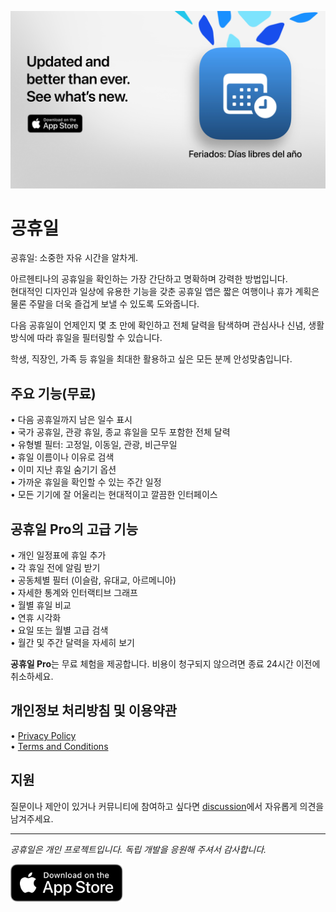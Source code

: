 [![공휴일 App](images/banner.png)](https://apps.apple.com/app/id6744455042)  
  
# 공휴일  
  
공휴일: 소중한 자유 시간을 알차게.  
  
아르헨티나의 공휴일을 확인하는 가장 간단하고 명확하며 강력한 방법입니다.  
현대적인 디자인과 일상에 유용한 기능을 갖춘 공휴일 앱은 짧은 여행이나 휴가 계획은 물론 주말을 더욱 즐겁게 보낼 수 있도록 도와줍니다.  
  
다음 공휴일이 언제인지 몇 초 만에 확인하고 전체 달력을 탐색하며 관심사나 신념, 생활 방식에 따라 휴일을 필터링할 수 있습니다.  
  
학생, 직장인, 가족 등 휴일을 최대한 활용하고 싶은 모든 분께 안성맞춤입니다.  
  
## 주요 기능(무료)  
  
• 다음 공휴일까지 남은 일수 표시  
• 국가 공휴일, 관광 휴일, 종교 휴일을 모두 포함한 전체 달력  
• 유형별 필터: 고정일, 이동일, 관광, 비근무일  
• 휴일 이름이나 이유로 검색  
• 이미 지난 휴일 숨기기 옵션  
• 가까운 휴일을 확인할 수 있는 주간 일정  
• 모든 기기에 잘 어울리는 현대적이고 깔끔한 인터페이스  
  
## 공휴일 Pro의 고급 기능  
  
• 개인 일정표에 휴일 추가  
• 각 휴일 전에 알림 받기  
• 공동체별 필터 (이슬람, 유대교, 아르메니아)  
• 자세한 통계와 인터랙티브 그래프  
• 월별 휴일 비교  
• 연휴 시각화  
• 요일 또는 월별 고급 검색  
• 월간 및 주간 달력을 자세히 보기  
  
**공휴일 Pro**는 무료 체험을 제공합니다. 비용이 청구되지 않으려면 종료 24시간 이전에 취소하세요.  
  
## 개인정보 처리방침 및 이용약관  
  
• [Privacy Policy](https://lucasditomase.github.io/feriados/ko/privacy-policy)  
• [Terms and Conditions](https://lucasditomase.github.io/feriados/ko/terms-and-conditions)  
  
## 지원  
  
질문이나 제안이 있거나 커뮤니티에 참여하고 싶다면 [discussion](https://github.com/lucasditomase/feriados/discussions)에서 자유롭게 의견을 남겨주세요.  
  
---  
  
*공휴일은 개인 프로젝트입니다. 독립 개발을 응원해 주셔서 감사합니다.*  
  
<p align="left">  
  <a href="https://apps.apple.com/app/id6744455042">  
    <img src="images/download-badge.svg" alt="Download on the App Store" height="60">  
  </a>  
</p>  
